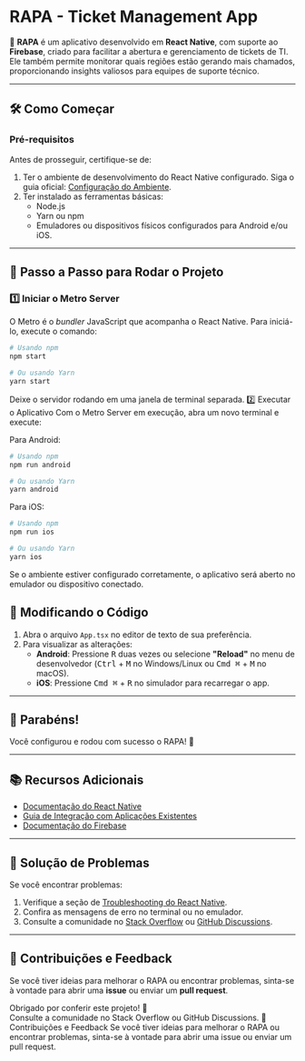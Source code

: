 # RAPA - Ticket Management App  

🚀 **RAPA** é um aplicativo desenvolvido em **React Native**, com suporte ao **Firebase**, criado para facilitar a abertura e gerenciamento de tickets de TI. Ele também permite monitorar quais regiões estão gerando mais chamados, proporcionando insights valiosos para equipes de suporte técnico.  

---

## 🛠️ **Como Começar**  

### Pré-requisitos  

Antes de prosseguir, certifique-se de:  
1. Ter o ambiente de desenvolvimento do React Native configurado. Siga o guia oficial: [Configuração do Ambiente](https://reactnative.dev/docs/environment-setup).  
2. Ter instalado as ferramentas básicas:  
   - Node.js  
   - Yarn ou npm  
   - Emuladores ou dispositivos físicos configurados para Android e/ou iOS.  

---

## 🚦 **Passo a Passo para Rodar o Projeto**  

### 1️⃣ **Iniciar o Metro Server**  
O Metro é o _bundler_ JavaScript que acompanha o React Native. Para iniciá-lo, execute o comando:  

```bash
# Usando npm
npm start

# Ou usando Yarn
yarn start
```
Deixe o servidor rodando em uma janela de terminal separada.
2️⃣ Executar o Aplicativo
Com o Metro Server em execução, abra um novo terminal e execute:

Para Android:
````bash
# Usando npm
npm run android

# Ou usando Yarn
yarn android
````
Para iOS:
````bash
# Usando npm
npm run ios

# Ou usando Yarn
yarn ios
````
Se o ambiente estiver configurado corretamente, o aplicativo será aberto no emulador ou dispositivo conectado.

## 🔧 Modificando o Código  

1. Abra o arquivo `App.tsx` no editor de texto de sua preferência.  
2. Para visualizar as alterações:  
   - **Android**: Pressione <kbd>R</kbd> duas vezes ou selecione **"Reload"** no menu de desenvolvedor (<kbd>Ctrl</kbd> + <kbd>M</kbd> no Windows/Linux ou <kbd>Cmd ⌘</kbd> + <kbd>M</kbd> no macOS).  
   - **iOS**: Pressione <kbd>Cmd ⌘</kbd> + <kbd>R</kbd> no simulador para recarregar o app.  

---

## 🎉 Parabéns!  

Você configurou e rodou com sucesso o RAPA! 🚀  

---

## 📚 Recursos Adicionais  

- [Documentação do React Native](https://reactnative.dev)  
- [Guia de Integração com Aplicações Existentes](https://reactnative.dev/docs/integration-with-existing-apps)  
- [Documentação do Firebase](https://firebase.google.com/docs)  

---

## 🐞 Solução de Problemas  

Se você encontrar problemas:  
1. Verifique a seção de [Troubleshooting do React Native](https://reactnative.dev/docs/troubleshooting).  
2. Confira as mensagens de erro no terminal ou no emulador.  
3. Consulte a comunidade no [Stack Overflow](https://stackoverflow.com/questions/tagged/react-native) ou [GitHub Discussions](https://github.com/facebook/react-native/discussions).  

---

## 🤝 Contribuições e Feedback  

Se você tiver ideias para melhorar o RAPA ou encontrar problemas, sinta-se à vontade para abrir uma **issue** ou enviar um **pull request**.  

Obrigado por conferir este projeto! 🚀  
Consulte a comunidade no Stack Overflow ou GitHub Discussions.
🤝 Contribuições e Feedback
Se você tiver ideias para melhorar o RAPA ou encontrar problemas, sinta-se à vontade para abrir uma issue ou enviar um pull request.
